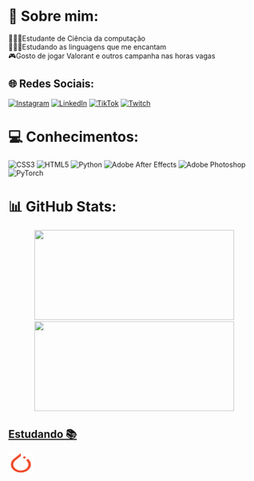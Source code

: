 # 💫 Sobre mim:
🧑🏻‍💻Estudante de Ciência da computação<br>👨🏻‍💻Estudando as linguagens que me encantam<br>🎮Gosto de jogar Valorant e outros campanha nas horas vagas


## 🌐 Redes Sociais:
[![Instagram](https://img.shields.io/badge/Instagram-%23E4405F.svg?logo=Instagram&logoColor=white)](https://instagram.com/itsthiagow) [![LinkedIn](https://img.shields.io/badge/LinkedIn-%230077B5.svg?logo=linkedin&logoColor=white)](https://www.linkedin.com/in/thiago-ferreira-216466292/) [![TikTok](https://img.shields.io/badge/TikTok-%23000000.svg?logo=TikTok&logoColor=white)](https://tiktok.com/@itsthiagow) [![Twitch](https://img.shields.io/badge/Twitch-%239146FF.svg?logo=Twitch&logoColor=white)](https://twitch.tv/itsthiagow) 

# 💻 Conhecimentos:
![CSS3](https://img.shields.io/badge/css3-%231572B6.svg?style=for-the-badge&logo=css3&logoColor=white) ![HTML5](https://img.shields.io/badge/html5-%23E34F26.svg?style=for-the-badge&logo=html5&logoColor=white) ![Python](https://img.shields.io/badge/python-3670A0?style=for-the-badge&logo=python&logoColor=ffdd54) ![Adobe After Effects](https://img.shields.io/badge/Adobe%20After%20Effects-9999FF.svg?style=for-the-badge&logo=Adobe%20After%20Effects&logoColor=white) ![Adobe Photoshop](https://img.shields.io/badge/adobephotoshop-%2331A8FF.svg?style=for-the-badge&logo=adobephotoshop&logoColor=white) ![PyTorch](https://img.shields.io/badge/PyTorch-%23EE4C2C.svg?style=for-the-badge&logo=PyTorch&logoColor=white)

# 📊 GitHub Stats:
<div align="center">
  <a href="https://github.com/itsthiagow">
  <img height="180em" width="400em" src="https://github-readme-stats.vercel.app/api?username=itsthiagow&show_icons=true&theme=tokyonight&include_all_commits=true&count_private=true"/>
  <img height="180em" width="400em" src="https://github-readme-stats.vercel.app/api/top-langs/?username=itsthiagow&layout=compact&langs_count=7&theme=tokyonight"/>
</div>

## Estudando 📚
<div style="display: inline_block">
  <img align="center" alt="" height="40" width="50" src="https://github.com/devicons/devicon/blob/v2.15.1/icons/pytorch/pytorch-original.svg">
</div>

<!-- Proudly created with GPRM ( https://gprm.itsvg.in ) -->
